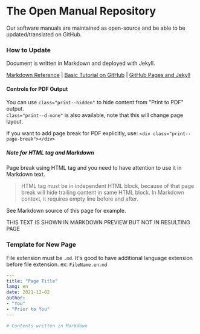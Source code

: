 # The Open Manual Repository

Our software manuals are maintained as open-source and be able to be updated/translated on GitHub.


### How to Update

Document is written in Markdown and deployed with Jekyll.

[Markdown Reference](https://github.com/adam-p/markdown-here/wiki/Markdown-Cheatsheet)
|
[Basic Tutorial on GitHub](https://docs.github.com/en/get-started/quickstart/contributing-to-projects)
|
[GitHub Pages and Jekyll](https://docs.github.com/en/pages/setting-up-a-github-pages-site-with-jekyll/about-github-pages-and-jekyll)


#### Controls for PDF Output

You can use `class="print--hidden"` to hide content from "Print to PDF" output.  
`class="print--d-none"` is also available, note that this will change page layout.

If you want to add page break for PDF explicitly, use: `<div class="print--page-break"></div>`

##### Note for HTML tag and Markdown

Page break using HTML tag and you need to have attention to use it in Markdown text.

> HTML tag must be in independent HTML block, because of that page break will hide trailing content in same HTML block. In Markdown context, it requires empty line before and after.

See Markdown source of this page for example.
<div class="print--page-break"></div>
THIS TEXT IS SHOWN IN MARKDOWN PREVIEW BUT NOT IN RESULTING PAGE


### Template for New Page

File extension must be `.md`.
It's good to have additional language extension before file extension. ex: `FileName.en.md`

```yaml
---
title: "Page Title"
lang: en
date: 2021-12-02
author:
- "You"
- "Prior to You"
---

# Contents written in Markdown
```
